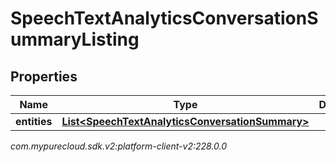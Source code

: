 # SpeechTextAnalyticsConversationSummaryListing


## Properties

| Name | Type | Description | Notes |
| ------------ | ------------- | ------------- | ------------- |
| **entities** | [**List&lt;SpeechTextAnalyticsConversationSummary&gt;**](SpeechTextAnalyticsConversationSummary) |  |  [optional] |




_com.mypurecloud.sdk.v2:platform-client-v2:228.0.0_
